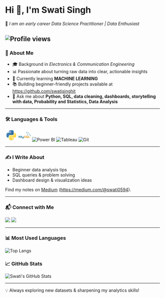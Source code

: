 <!--
**swatisinghit/swatisinghit** is a ✨ _special_ ✨ repository because its `README.md` (this file) appears on your GitHub profile.

Here are some ideas to get you started:

- 🔭 I’m currently working on ...
- 🌱 I’m currently learning ...
- 👯 I’m looking to collaborate on ...
- 🤔 I’m looking for help with ...
- 💬 Ask me about ...
- 📫 How to reach me: ...
- 😄 Pronouns: ...
- ⚡ Fun fact: ...
-->
# Hi 👋, I'm Swati Singh  
🌱 *I am an early career Data Science Practitioner | Data Enthusiast*

![Profile views](https://komarev.com/ghpvc/?username=swatisinghit&label=Profile%20views&color=0e75b6&style=flat)
---

### 🚀 About Me
- 🎓 Background in *Electronics & Communication Engineering*  
- 📊 Passionate about turning raw data into clear, actionable insights  
- 🌱 Currently learning **MACHINE LEARNING** 
- 📚 Building beginner-friendly projects available at https://github.com/swatisinghit 
- 💬 Ask me about **Python, SQL, data cleaning, dashboards, storytelling with data, Probability and Statistics, Data Analysis**

---

### 🛠 Languages & Tools
<p>
  <img src="https://raw.githubusercontent.com/devicons/devicon/master/icons/python/python-original.svg" alt="Python" width="40"/>
  <img src="https://raw.githubusercontent.com/devicons/devicon/master/icons/mysql/mysql-original-wordmark.svg" alt="MySQL" width="40"/>
  <img src="https://www.vectorlogo.zone/logos/microsoft_powerbi/microsoft_powerbi-icon.svg" alt="Power BI" width="40"/>
  <img src="https://cdn.worldvectorlogo.com/logos/tableau-software.svg" alt="Tableau" width="40"/>
  <img src="https://upload.wikimedia.org/wikipedia/commons/3/3f/Git_icon.svg" alt="Git" width="40"/>
</p>

---

### ✍ I Write About
- Beginner data analysis tips  
- SQL queries & problem solving  
- Dashboard design & visualization ideas  

Find my notes on [Medium](https://medium.com/) (https://medium.com/@swati0594).

---

### 📬 Connect with Me
<p>
  <a href="https://www.linkedin.com/in/swatisinghlink/"><img src="https://cdn.jsdelivr.net/gh/devicons/devicon/icons/linkedin/linkedin-original.svg" width="30"/></a>
  <a href="mailto:swati.autodidact@gmail.com"><img src="https://cdn-icons-png.flaticon.com/512/732/732200.png" width="30"/></a>
</p>

---
### 📊 Most Used Languages
![Top Langs](https://github-readme-stats.vercel.app/api/top-langs/?username=swatisinghit&layout=compact&theme=radical)

### 📈 GitHub Stats
![Swati's GitHub Stats](https://github-readme-stats.vercel.app/api?username=swatisinghit&show_icons=true&theme=radical)

---

💡 Always exploring new datasets & sharpening my analytics skills!

